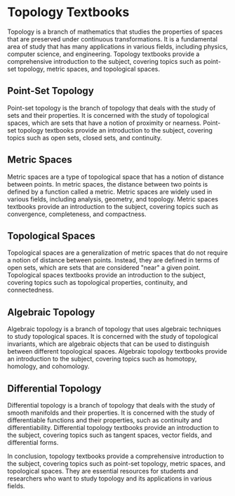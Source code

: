 # Topology Textbooks

Topology is a branch of mathematics that studies the properties of spaces that are preserved under continuous transformations. It is a fundamental area of study that has many applications in various fields, including physics, computer science, and engineering. Topology textbooks provide a comprehensive introduction to the subject, covering topics such as point-set topology, metric spaces, and topological spaces.

## Point-Set Topology

Point-set topology is the branch of topology that deals with the study of sets and their properties. It is concerned with the study of topological spaces, which are sets that have a notion of proximity or nearness. Point-set topology textbooks provide an introduction to the subject, covering topics such as open sets, closed sets, and continuity.

## Metric Spaces

Metric spaces are a type of topological space that has a notion of distance between points. In metric spaces, the distance between two points is defined by a function called a metric. Metric spaces are widely used in various fields, including analysis, geometry, and topology. Metric spaces textbooks provide an introduction to the subject, covering topics such as convergence, completeness, and compactness.

## Topological Spaces

Topological spaces are a generalization of metric spaces that do not require a notion of distance between points. Instead, they are defined in terms of open sets, which are sets that are considered "near" a given point. Topological spaces textbooks provide an introduction to the subject, covering topics such as topological properties, continuity, and connectedness.

## Algebraic Topology

Algebraic topology is a branch of topology that uses algebraic techniques to study topological spaces. It is concerned with the study of topological invariants, which are algebraic objects that can be used to distinguish between different topological spaces. Algebraic topology textbooks provide an introduction to the subject, covering topics such as homotopy, homology, and cohomology.

## Differential Topology

Differential topology is a branch of topology that deals with the study of smooth manifolds and their properties. It is concerned with the study of differentiable functions and their properties, such as continuity and differentiability. Differential topology textbooks provide an introduction to the subject, covering topics such as tangent spaces, vector fields, and differential forms.

In conclusion, topology textbooks provide a comprehensive introduction to the subject, covering topics such as point-set topology, metric spaces, and topological spaces. They are essential resources for students and researchers who want to study topology and its applications in various fields.

